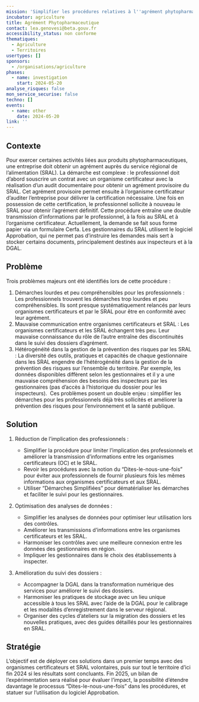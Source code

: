 ```yaml
---
mission: 'Simplifier les procédures relatives à l''agrément phytopharmaceutique '
incubator: agriculture
title: Agrément Phytopharmaceutique
contact: lea.genovesi@beta.gouv.fr
accessibility_status: non conforme
thematiques:
  - Agriculture
  - Territoires
usertypes: []
sponsors:
  - /organisations/agriculture
phases:
  - name: investigation
    start: 2024-05-20
analyse_risques: false
mon_service_securise: false
techno: []
events:
  - name: other
    date: 2024-05-20
link: ''
---
```


## Contexte

Pour exercer certaines activités liées aux produits phytopharmaceutiques, une entreprise doit obtenir un agrément auprès du service régional de l’alimentation (SRAL). La démarche est complexe : le professionnel doit d’abord souscrire un contrat avec un organisme certificateur avec la réalisation d’un audit documentaire pour obtenir un agrément provisoire du SRAL. Cet agrément provisoire permet ensuite à l’organisme certificateur d’auditer l’entreprise pour délivrer la certification nécessaire. Une fois en possession de cette certification, le professionnel sollicite à nouveau le SRAL pour obtenir l’agrément définitif. Cette procédure entraîne une double transmission d’informations par le professionnel, à la fois au SRAL et à l’organisme certificateur. Actuellement, la demande se fait sous forme papier via un formulaire Cerfa. Les gestionnaires du SRAL utilisent le logiciel Approbation, qui ne permet pas d’instruire les demandes mais sert à stocker certains documents, principalement destinés aux inspecteurs et à la DGAL.

## Problème

Trois problèmes majeurs ont été identifiés lors de cette procédure :

1. Démarches lourdes et peu compréhensibles pour les professionnels : Les professionnels trouvent les démarches trop lourdes et peu compréhensibles. Ils sont presque systématiquement relancés par leurs organismes certificateurs et par le SRAL pour être en conformité avec leur agrément. 
2. Mauvaise communication entre organismes certificateurs et SRAL : Les organismes certificateurs et les SRAL échangent très peu. Leur mauvaise connaissance du rôle de l’autre entraîne des discontinuités dans le suivi des dossiers d’agrément. 
3. Hétérogénéité dans la gestion de la prévention des risques par les SRAL : La diversité des outils, pratiques et capacités de chaque gestionnaire dans les SRAL engendre de l’hétérogénéité dans la gestion de la prévention des risques sur l’ensemble du territoire. Par exemple, les données disponibles diffèrent selon les gestionnaires et il y a une mauvaise compréhension des besoins des inspecteurs par les gestionnaires (pas d’accès à l’historique du dossier pour les inspecteurs).  Ces problèmes posent un double enjeu : simplifier les démarches pour les professionnels déjà très sollicités et améliorer la prévention des risques pour l’environnement et la santé publique.

## Solution

1. Réduction de l’implication des professionnels : 
    * Simplifier la procédure pour limiter l’implication des professionnels et améliorer la transmission d’informations entre les organismes certificateurs (OC) et le SRAL.
    * Revoir les procédures avec la notion du “Dites-le-nous-une-fois” pour éviter aux professionnels de fournir plusieurs fois les mêmes informations aux organismes certificateurs et aux SRAL.
    * Utiliser “Démarches Simplifiées” pour dématérialiser les démarches et faciliter le suivi pour les gestionnaires.

2. Optimisation des analyses de données :
    * Simplifier les analyses de données pour optimiser leur utilisation lors des contrôles.
    * Améliorer les transmissions d’informations entre les organismes certificateurs et les SRAL.
    * Harmoniser les contrôles avec une meilleure connexion entre les données des gestionnaires en région.
    * Impliquer les gestionnaires dans le choix des établissements à inspecter.

3. Amélioration du suivi des dossiers :
    * Accompagner la DGAL dans la transformation numérique des services pour améliorer le suivi des dossiers.
    * Harmoniser les pratiques de stockage avec un lieu unique accessible à tous les SRAL avec l’aide de la DGAL pour le calibrage et les modalités d’enregistrement dans le serveur régional.
    * Organiser des cycles d’ateliers sur la migration des dossiers et les nouvelles pratiques, avec des guides détaillés pour les gestionnaires en SRAL.

## Stratégie

L’objectif est de déployer ces solutions dans un premier temps avec des organismes certificateurs et SRAL volontaires, puis sur tout le territoire d’ici fin 2024 si les résultats sont concluants. Fin 2025, un bilan de l’expérimentation sera réalisé pour évaluer l’impact, la possibilité d’étendre davantage le processus “Dites-le-nous-une-fois” dans les procédures, et statuer sur l’utilisation du logiciel Approbation.
